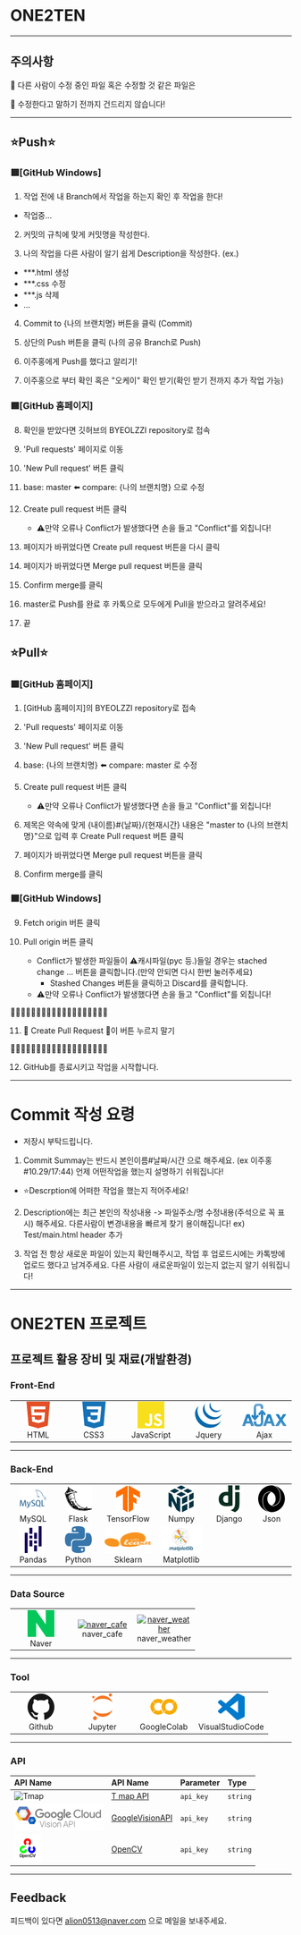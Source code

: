 # ONE2TEN
-------
## 주의사항

🚫 다른 사람이 수정 중인 파일 혹은 수정할 것 같은 파일은 

🚫 수정한다고 말하기 전까지 건드리지 않습니다!

-------

## ⭐Push⭐

### 🟥[GitHub Windows]

1. 작업 전에 내 Branch에서 작업을 하는지 확인 후 작업을 한다!

- 작업중...

2. 커밋의 규칙에 맞게 커밋명을 작성한다.

3. 나의 작업을 다른 사람이 알기 쉽게 Description을 작성한다.
(ex.)
- ***.html 생성
- ***.css 수정
- ***.js 삭제
- ...

4. Commit to {나의 브랜치명} 버튼을 클릭 (Commit)

5. 상단의 Push 버튼을 클릭 (나의 공유 Branch로 Push)

6. 이주홍에게 Push를 했다고 알리기!

7. 이주홍으로 부터 확인 혹은 "오케이" 확인 받기(확인 받기 전까지 추가 작업 가능)

### 🟥[GitHub 홈페이지]
8. 확인을 받았다면 깃허브의 BYEOLZZI repository로 접속

9. 'Pull requests' 페이지로 이동

10. 'New Pull request' 버튼 클릭

11. base: master ⬅️ compare: {나의 브랜치명} 으로 수정

12. Create pull request 버튼 클릭
	- ⚠️만약 오류나 Conflict가 발생했다면 손을 들고 "Conflict"를 외칩니다!

13. 페이지가 바뀌었다면 Create pull request 버튼을 다시 클릭

14. 페이지가 바뀌었다면 Merge pull request 버튼을 클릭

15. Confirm merge를 클릭

16. master로 Push를 완료 후
	카톡으로 모두에게 Pull을 받으라고 알려주세요!

17. 끝









## ⭐Pull⭐

### 🟩[GitHub 홈페이지]
1. [GitHub 홈페이지]의 BYEOLZZI repository로 접속

2. 'Pull requests' 페이지로 이동

3. 'New Pull request' 버튼 클릭

4. base: {나의 브랜치명} ⬅️ compare: master 로 수정

5. Create pull request 버튼 클릭
	- ⚠️만약 오류나 Conflict가 발생했다면 손을 들고 "Conflict"를 외칩니다!

6. 제목은 약속에 맞게 {내이름}#{날짜}/{현재시간}
 내용은 "master to {나의 브랜치명}"으로 입력 후
 Create Pull request 버튼 클릭

7. 페이지가 바뀌었다면 Merge pull request 버튼을 클릭

8. Confirm merge를 클릭

### 🟩[GitHub Windows]
9. Fetch origin 버튼 클릭

10. Pull origin 버튼 클릭
	- Conflict가 발생한 파일들이 ⚠️캐시파일(pyc 등.)들일 경우는 stached change ... 버튼을 클릭합니다.(만약 안되면 다시 한번 눌러주세요)
		- Stashed Changes 버튼을 클릭하고 Discard를 클릭합니다.
	- ⚠️만약 오류나 Conflict가 발생했다면 손을 들고 "Conflict"를 외칩니다!

🚫🚫🚫🚫🚫🚫🚫🚫🚫🚫🚫🚫🚫🚫🚫🚫🚫🚫🚫

11. 🚫 Create Pull Request  🚫이 버튼 누르지 말기

🚫🚫🚫🚫🚫🚫🚫🚫🚫🚫🚫🚫🚫🚫🚫🚫🚫🚫🚫

12. GitHub를 종료시키고 작업을 시작합니다.

-------

# Commit 작성 요령

- 저장시 부탁드립니다.

1. Commit Summay는 반드시 본인이름#날짜/시간 으로 해주세요. (ex 이주홍#10.29/17:44) 언제 어떤작업을 했는지 설명하기 쉬워집니다!
- ⭐Descrption에 어떠한 작업을 했는지 적어주세요!

2. Description에는 최근 본인의 작성내용 -> 파일주소/명 수정내용(주석으로 꼭 표시) 해주세요. 다른사람이 변경내용을 빠르게 찾기 용이해집니다! ex) Test/main.html header 추가

3. 작업 전 항상 새로운 파일이 있는지 확인해주시고, 작업 후 업로드시에는 카톡방에 업로드 했다고 남겨주세요. 다른 사람이 새로운파일이 있는지 없는지 알기 쉬워집니다!
-------
# ONE2TEN 프로젝트

## 프로젝트 활용 장비 및 재료(개발환경)

### Front-End
<table>
  <tr>
    <td align="center" width="96">
      <a href="#macropower-tech">
        <img src=".\READEME\image\html.svg" width="48" height="48" alt="HTML"/>
      </a>
      <br>HTML
    </td>
    <td align="center" width="96">
      <a href="#macropower-tech">
        <img src=".\READEME\image\css3.svg" width="48" height="48" alt="CSS3" />
      </a>
      <br>CSS3
    </td>
    <td align="center" width="96">
      <a href="#macropower-tech">
        <img src=".\READEME\image\javascript.svg" width="48" height="48" alt="JavaScript" />
      </a>
      <br>JavaScript
    </td>
    <td align="center" width="96">
      <a href="#macropower-tech">
        <img src=".\READEME\image\jquery.svg" width="48" height="48" alt="Jquery" />
      </a>
      <br>Jquery
    </td>
    <td align="center" width="96">
      <a href="#macropower-tech">
        <img src=".\READEME\image\ajax.png" width="100" height="48" alt="Ajax" />
      </a>
      <br>Ajax
    </td>
  </tr>
</table>

-------
### Back-End
<table>
  <tr>
    <td align="center" width="96">
      <a href="#macropower-tech">
        <img src=".\READEME\image\mysql.svg" width="48" height="48" alt="MySQL" style="background-color:white;"/>
      </a>
      <br>MySQL
    </td>
    <td align="center" width="96">
      <a href="#macropower-tech">
        <img src=".\READEME\image\flask.svg" width="48" height="48" alt="Flask" style="background-color:white;"/>
      </a>
      <br>Flask
    </td>
    <td align="center" width="96">
      <a href="#macropower-tech">
        <img src=".\READEME\image\tensorflow.svg" width="48" height="48" alt="TensorFlow" />
      </a>
      <br>TensorFlow
    </td>
    <td align="center" width="96">
      <a href="#macropower-tech">
        <img src=".\READEME\image\numpy.svg" width="48" height="48" alt="Numpy" style="background-color:white;"/>
      </a>
      <br>Numpy
    </td>
    <td align="center" width="96">
      <a href="#macropower-tech">
        <img src=".\READEME\image\django.svg" width="48" height="48" alt="Django" style="background-color:white;"/>
      </a>
      <br>Django
    </td>
    <td align="center" width="96">
      <a href="#macropower-tech">
        <img src=".\READEME\image\json.svg" width="48" height="48" alt="Json" style="background-color:white;"/>
      </a>
      <br>Json
    </td>
  </tr>
  <tr>
    <td align="center" width="96">
      <a href="#macropower-tech">
        <img src=".\READEME\image\pandas.svg" width="48" height="48" alt="Pandas" style="background-color:white;"/>
      </a>
      <br>Pandas
    </td>
    <td align="center" width="96">
      <a href="#macropower-tech">
        <img src=".\READEME\image\python.svg" width="48" height="48" alt="Python" style="background-color:white;"/>
      </a>
      <br>Python
    </td>
    <td align="center" width="96">
      <a href="#macropower-tech">
        <img src=".\READEME\image\sklearn.svg" width="100" height="48" alt="Sklearn" style="background-color:white;"/>
      </a>
      <br>Sklearn
    </td>
    <td align="center" width="96">
      <a href="#macropower-tech">
        <img src=".\READEME\image\matplotlib.png" width="200" height="48" alt="Matplotlib" style="background-color:white;"/>
      </a>
      <br>Matplotlib
    </td>
    
  </tr>
</table>

-------
### Data Source
<table>
  <tr>
    <td align="center" width="96">
      <a href="#macropower-tech">
        <img src=".\READEME\image\naver.svg" width="48" height="48" alt="Naver"/>
      </a>
      <br>Naver
    </td>
    <td align="center" width="96">
      <a href="#macropower-tech">
        <img src="https://play-lh.googleusercontent.com/Zt1Ac3OOTTTaSrro-Ji6ttmVHx3qrzUklYeCC3RxTScjWGEyZjlJkqJ8t58z0zWENJb_=w240-h480-rw" width="48" height="48" alt="naver_cafe" />
      </a>
      <br>naver_cafe
    </td>
    <td align="center" width="96">
      <a href="#macropower-tech">
        <img src="https://ssl.pstatic.net/static/weather/web_icon/web_iOS_iPhone_3x_180X180.png" width="48" height="48" alt="naver_weather" />
      </a>
      <br>naver_weather
    </td>
  </tr>
</table>

-------
### Tool
<table>
  <tr>
    <td align="center" width="96">
      <a href="#macropower-tech">
        <img src=".\READEME\image\github.svg" width="48" height="48" alt="Github" style="background-color:white;"/>
      </a>
      <br>Github
    </td>
    <td align="center" width="96">
      <a href="#macropower-tech">
        <img src=".\READEME\image\jupyter.svg" width="48" height="48" alt="Jupyter" style="background-color:white;"/>
      </a>
      <br>Jupyter
    </td>
    <td align="center" width="96">
      <a href="#macropower-tech">
        <img src=".\READEME\image\googlecolab.svg" width="48" height="48" alt="GoogleColab" style="background-color:white;"/>
      </a>
      <br>GoogleColab
    </td>
    <td align="center" width="96">
      <a href="#macropower-tech">
        <img src=".\READEME\image\vscode.svg" width="48" height="48" alt="VisualStudioCode" style="background-color:white;"/>
      </a>
      <br>VisualStudioCode
    </td>
  </tr>
</table>

-------
### API

| API Name                                                | API Name                                                | Parameter | Type     |
| :-----------------------------------------------------  | :-----------------------------------------------------  | :-------- | :------- |
| <img src="https://play-lh.googleusercontent.com/WcrqQ9atNdC7dp4vG4fWue0kRdMxiDSTKu9E1Zj7EmGcgdQ8j3u9_2Tt8vw-zPvKCkg=w240-h480-rw" width="48" height="48" alt="Tmap" style="background-color:white;"/>                                               | [T map API](https://tmapapi.sktelecom.com/index.html)   | `api_key` | `string` |
| <img src=".\READEME\image\구글비전API.png" height="48" alt="GoogleVisionAPI" style="background-color:white;"/>                                               | [GoogleVisionAPI](https://cloud.google.com/vision/docs/drag-and-drop?hl=ko)| `api_key` | `string` |
| <img src=".\READEME\image\opencv.png" height="48" alt="OpenCV" style="background-color:white;"/>                                               | [OpenCV](https://opencv.org/)| `api_key` | `string` |
-------

## Feedback

피드백이 있다면 alion0513@naver.com 으로 메일을 보내주세요.

